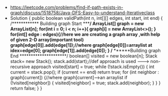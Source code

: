 * https://leetcode.com/problems/find-if-path-exists-in-graph/discuss/1518758/Java-DFS-Easy-to-understand-Iterativeclass
* Solution {
public boolean validPath(int n, int[][] edges, int start, int end) {
/************ Building graph  Start ***************/
ArrayList<Integer>[] graph = new ArrayList[n];
for(int i = 0; i < n; i++){
graph[i] = new ArrayList<>();
}
for(int[] edge : edges){//here we are creating a graph array ,with help of given 2-D array(important tool)
graph[edge[0]].add(edge[1]);//where graph[edge[0]]=arraylist at idex=edge[0];
graph[edge[1]].add(edge[0]);
}
/************ ******Building graph  End *********************/
boolean[] visited = new boolean[n];
Stack<Integer> stack= new Stack<Integer>();
stack.add(start);//def approach is used ---> non-recursive approach
visited[start] = true;
while (!stack.isEmpty()) {
int current = stack.pop();
if (current == end) return true;
for (int neighbor : graph[current]) {//where graph[current]-->an arraylist
if (!visited[neighbor]) {
visited[neighbor] = true;
stack.add(neighbor);
}
}
}
return false;
}
}